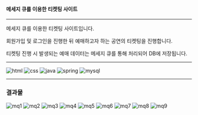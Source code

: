#### 메세지 큐를 이용한 티켓팅 사이트
---
메세지 큐를 이용한 티켓팅 사이트입니다.

회원가입 및 로그인을 진행한 뒤 예매하고자 하는 공연의 티켓팅을 진행합니다.

티켓팅 진행 시 발생되는 예매 데이터는 메세지 큐를 통해 처리되어 DB에 저장됩니다.

---

![html](https://img.shields.io/badge/HTML-239120?style=for-the-badge&logo=html5&logoColor=white)
![css](https://img.shields.io/badge/CSS-239120?&style=for-the-badge&logo=css3&logoColor=white)
![java](https://img.shields.io/badge/Java-ED8B00?style=for-the-badge&logo=openjdk&logoColor=white)
![spring](https://img.shields.io/badge/Spring-6DB33F?style=for-the-badge&logo=spring&logoColor=white)
![mysql](https://img.shields.io/badge/MySQL-00000F?style=for-the-badge&logo=mysql&logoColor=white)

---
### 결과물

![mq1](https://github.com/l33tjh/ticketGroup2/assets/115395916/ade5c53b-8915-4685-bc5d-86976e7c1b97)
![mq2](https://github.com/l33tjh/ticketGroup2/assets/115395916/0608547c-8364-4e4a-8a40-3bde6bcef884)
![mq3](https://github.com/l33tjh/ticketGroup2/assets/115395916/0ee78bc6-7338-4514-8ce0-55c9fea0838c)
![mq4](https://github.com/l33tjh/ticketGroup2/assets/115395916/56b1a47a-f965-44e3-b52f-8bc114f81a76)
![mq5](https://github.com/l33tjh/ticketGroup2/assets/115395916/b31635c0-021a-4f46-8429-229158ad755d)
![mq6](https://github.com/l33tjh/ticketGroup2/assets/115395916/5ee78487-652d-457d-855e-54cf1b9af77e)
![mq7](https://github.com/l33tjh/ticketGroup2/assets/115395916/c94e1b6b-5a45-43d6-8445-e5ae1ce7e736)
![mq8](https://github.com/l33tjh/ticketGroup2/assets/115395916/0ccbe60f-0202-4de6-a65e-3920b99571a7)
![mq9](https://github.com/l33tjh/ticketGroup2/assets/115395916/f836a68e-f0c0-42e4-9b6d-3af4c625575c)
